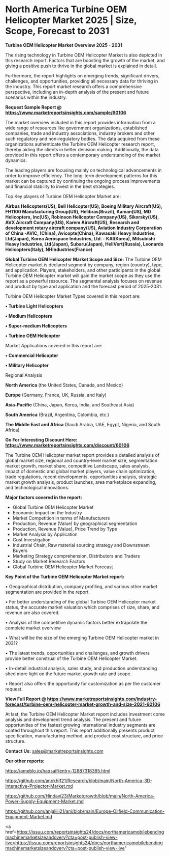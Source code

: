 # North America Turbine OEM Helicopter Market 2025 | Size, Scope, Forecast to 2031

<Strong> Turbine OEM Helicopter Market Overview 2025 - 2031</strong>

The rising technology in Turbine OEM Helicopter Market is also depicted in this research report. Factors that are boosting the growth of the market, and giving a positive push to thrive in the global market is explained in detail.

Furthermore, the report highlights on emerging trends, significant drivers, challenges, and opportunities, providing all necessary data for thriving in the industry. This report market research offers a comprehensive perspective, including an in-depth analysis of the present and future scenarios within the industry.

<strong>Request Sample Report @ <a href=https://www.marketreportsinsights.com/sample/60106>https://www.marketreportsinsights.com/sample/60106</a></strong>

The market overview included in this report provides information from a wide range of resources like government organizations, established companies, trade and industry associations, industry brokers and other such regulatory and non-regulatory bodies. The data acquired from these organizations authenticate the Turbine OEM Helicopter research report, thereby aiding the clients in better decision making. Additionally, the data provided in this report offers a contemporary understanding of the market dynamics.

The leading players are focusing mainly on technological advancements in order to improve efficiency. The long-term development patterns for this market can be captured by continuing the ongoing process improvements and financial stability to invest in the best strategies.

Top Key players of Turbine OEM Helicopter Market are:

<strong>Airbus Helicopters(US), Bell Helicopter(US), Boeing Military Aircraft(US), FH1100 Manufacturing Group(US), Helibras(Brazil), Kaman(US), MD Helicopters, Inc(US), Robinson Helicopter Company(US), Sikorsky(US), AVX Aircraft Company(US), Karem Aircraft(US), Research and development rotary aircraft company(US), Aviation Industry Corporation of China -AVIC, (China), Avicopte(China), Kawasaki Heavy Industries, Ltd(Japan), Korea Aerospace Industries, Ltd. - KAI(Korea), Mitsubishi Heavy Industries, Ltd(Japan), Subaru(Japan), HeliVert(Russia), Leonardo Helicopters(Italy), NHIndustries(France)</strong>

<strong><b>Global Turbine OEM Helicopter Market Scope and Size:</b></strong>
The Turbine OEM Helicopter market is declared segment by company, region (country), type, and application. Players, stakeholders, and other participants in the global Turbine OEM Helicopter market will gain the market scope as they use the report as a powerful resource. The segmental analysis focuses on revenue and product by type and application and the forecast period of 2025-2031.

Turbine OEM Helicopter Market Types covered in this report are:

<strong>• Turbine Light Helicopters

• Medium Helicopters

• Super-medium Helicopters

• Turbine OEM Helicopter</strong>

Market Applications covered in this report are:

<strong>• Commercial Helicopter

• Military Helicopter</strong> 

Regional Analysis

<strong>North America</strong> (the United States, Canada, and Mexico)

<strong>Europe</strong> (Germany, France, UK, Russia, and Italy)

<strong>Asia-Pacific</strong> (China, Japan, Korea, India, and Southeast Asia)

<strong>South America</strong> (Brazil, Argentina, Colombia, etc.)

<strong>The Middle East and Africa</strong> (Saudi Arabia, UAE, Egypt, Nigeria, and South Africa)

<strong>Go For Interesting Discount Here: <a href=https://www.marketreportsinsights.com/discount/60106>https://www.marketreportsinsights.com/discount/60106</a></strong>

The Turbine OEM Helicopter market report provides a detailed analysis of global market size, regional and country-level market size, segmentation market growth, market share, competitive Landscape, sales analysis, impact of domestic and global market players, value chain optimization, trade regulations, recent developments, opportunities analysis, strategic market growth analysis, product launches, area marketplace expanding, and technological innovations.

<strong><b>Major factors covered in the report:</b></strong>
<ul>
  <li>Global Turbine OEM Helicopter Market </li>
  <li>Economic Impact on the Industry</li>
  <li>Market Competition in terms of Manufacturers</li>
  <li>Production, Revenue (Value) by geographical segmentation</li>
  <li>Production, Revenue (Value), Price Trend by Type</li>
  <li>Market Analysis by Application</li>
  <li>Cost Investigation</li>
  <li>Industrial Chain, Raw material sourcing strategy and Downstream Buyers</li>
  <li>Marketing Strategy comprehension, Distributors and Traders</li>
  <li>Study on Market Research Factors</li>
  <li>Global Turbine OEM Helicopter Market Forecast</li>
</ul>

<strong><b>Key Point of the Turbine OEM Helicopter Market report:</b></strong>

• Geographical distribution, company profiling, and various other market segmentation are provided in the report.

• For better understanding of the global Turbine OEM Helicopter market status, the accurate market valuation which comprises of size, share, and revenue are also covered.

• Analysis of the competitive dynamic factors better extrapolate the complete market overview

• What will be the size of the emerging Turbine OEM Helicopter market in 2031?

• The latest trends, opportunities and challenges, and growth drivers provide better construal of the Turbine OEM Helicopter Market.

• In-detail industrial analysis, sales study, and production understanding shed more light on the future market growth rate and scope.

• Report also offers the opportunity for customization as per the customer request.

<strong><b>View Full Report @ <a href=https://www.marketreportsinsights.com/industry-forecast/turbine-oem-helicopter-market-growth-and-size-2021-60106>https://www.marketreportsinsights.com/industry-forecast/turbine-oem-helicopter-market-growth-and-size-2021-60106</a></b></strong>


At last, the Turbine OEM Helicopter Market report includes investment come analysis and development trend analysis. The present and future opportunities of the fastest growing international industry segments are coated throughout this report. This report additionally presents product specification, manufacturing method, and product cost structure, and price structure.

<strong>Contact Us:</strong>
sales@marketreportsinsights.com

<strong>Our other reports:</strong>

<a href=https://ameblo.jp/haqsaif/entry-12887318385.html>https://ameblo.jp/haqsaif/entry-12887318385.html</a>

<a href=https://github.com/anokhi121/Research/blob/main/North-America-3D-Interactive-Projector-Market.md>https://github.com/anokhi121/Research/blob/main/North-America-3D-Interactive-Projector-Market.md</a>

<a href=https://github.com/Hindavi23/Marketgrowth/blob/main/North-America-Power-Supply-Equipment-Market.md>https://github.com/Hindavi23/Marketgrowth/blob/main/North-America-Power-Supply-Equipment-Market.md</a>

<a href=https://github.com/anjaliiii21/ani/blob/main/Europe-Oilfield-Communication-Equipment-Market.md>https://github.com/anjaliiii21/ani/blob/main/Europe-Oilfield-Communication-Equipment-Market.md</a>

<a href=https://issuu.com/reportsinsights24/docs/northamericamobilebendingmachinemarketsizeandoverv?cta=post-publish-view-live>https://issuu.com/reportsinsights24/docs/northamericamobilebendingmachinemarketsizeandoverv?cta=post-publish-view-live</a>"

